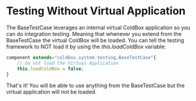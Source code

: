 # Testing Without Virtual Application

The BaseTestCase leverages an internal virtual ColdBox application so you can do integration testing. Meaning that whenever you extend from the BaseTestCase the virtual ColdBox will be loaded. You can tell the testing framework to NOT load it by using the *this.loadColdBox* variable:

```js
component extends="coldbox.system.testing.BaseTestCase"{
	// Do not load the Virtual Application
	this.loadColdBox = false;
}
```

That's it! You will be able to use anything from the BaseTestCase but the virtual application will not be loaded.
